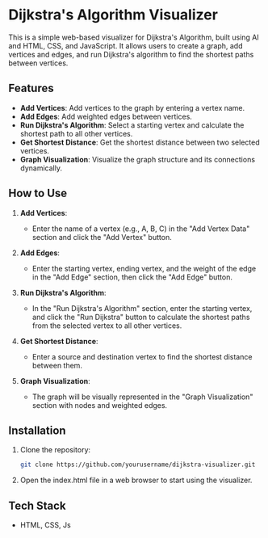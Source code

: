 # Dijkstra's Algorithm Visualizer

This is a simple web-based visualizer for Dijkstra's Algorithm, built using AI and HTML, CSS, and JavaScript. It allows users to create a graph, add vertices and edges, and run Dijkstra's algorithm to find the shortest paths between vertices.

## Features

- **Add Vertices**: Add vertices to the graph by entering a vertex name.
- **Add Edges**: Add weighted edges between vertices.
- **Run Dijkstra's Algorithm**: Select a starting vertex and calculate the shortest path to all other vertices.
- **Get Shortest Distance**: Get the shortest distance between two selected vertices.
- **Graph Visualization**: Visualize the graph structure and its connections dynamically.

## How to Use

1. **Add Vertices**: 
   - Enter the name of a vertex (e.g., A, B, C) in the "Add Vertex Data" section and click the "Add Vertex" button.
   
2. **Add Edges**:
   - Enter the starting vertex, ending vertex, and the weight of the edge in the "Add Edge" section, then click the "Add Edge" button.
   
3. **Run Dijkstra's Algorithm**:
   - In the "Run Dijkstra's Algorithm" section, enter the starting vertex, and click the "Run Dijkstra" button to calculate the shortest paths from the selected vertex to all other vertices.
   
4. **Get Shortest Distance**:
   - Enter a source and destination vertex to find the shortest distance between them.

5. **Graph Visualization**:
   - The graph will be visually represented in the "Graph Visualization" section with nodes and weighted edges.

## Installation

1. Clone the repository:

   ```bash
   git clone https://github.com/yourusername/dijkstra-visualizer.git
2. Open the index.html file in a web browser to start using the visualizer.

## Tech Stack
- HTML, CSS, Js
